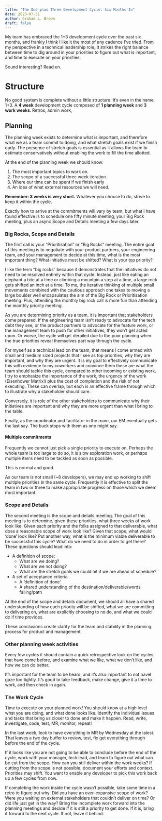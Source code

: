 ```yaml
---
title: "The One plus Three Development Cycle: Six Months In"
date: 2023-07-31
author: Graham L. Brown
draft: false
---
```


My team has embraced the 1+3 development cycle over the past six months, and frankly I think I like it the most of any cadence I’ve tried. From my perspective in a technical leadership role, it strikes the right balance between time to dig around in your priorities to figure out what is important, and time to execute on your priorities. 

Sound interesting? Read on.

# Structure

No good system is complete without a little structure. It’s even in the name. 1+3. A **4 week** development cycle composed of **1 planning week** and **3 work weeks**. Retros, admin work,  


## Planning

The planning week exists to determine what is important, and therefore what we as a team commit to doing, and what stretch goals exist if we finish early. The presence of stretch goals is essential as it allows the team to estimate conservatively without enabling the work to fill the time allotted. 

At the end of the planning week we should know:
 1. The most important topics to work on.
 2. The scope of a successful three week iteration.
 3. Where our time can be spent if we finish early
 4. An idea of what external resources we will need.

**Remember: 3 weeks is very short.** Whatever you choose to do, strive to keep it within the cycle.

Exactly how to arrive at the commitments will vary by team, but what I have found effective is to schedule one fifty minute meeting, your Big Rock meeting, plus an async Scope and Details meeting a few days later.

### Big Rocks, Scope and Details

The first call is your “Prioritisation” or “Big Rocks” meeting.  The entire goal of this meeting is to negotiate with your product partners, your engineering team, and your management to decide at this time, what is the most important thing? What initiative must be shifted? What is your top priority? 

I like the term “big rocks” because it demonstrates that the initiatives do not need to be resolved entirely within that cycle. Instead, just like eating an elephant a bite at a time or climbing a mountain a step at a time, a large rock gets shifted an inch at a time. To me, the iterative thinking of multiple small movements combined with the cautious approach one takes to moving a large boulder well encapsulates the aim of the Big Rock or Prioritisation meeting. Plus, attending the monthly big rock call is more fun than attending the monthly priority meeting.

As you are determining priority as a team, it is important that stakeholders come prepared. If the engineering team isn’t ready to advocate for the tech debt they see, or the product partners to advocate for the feature work, or the management team to push for other initiatives, they won’t get acted upon. Or worse, the cycle will get derailed due to the poor planning when the true priorities reveal themselves part way through the cycle. 

For myself as a technical lead on the team, that means I come armed with small and medium sized projects that I see as top priorities, why they are important, and why they are urgent. It is my goal to effectively communicate this with evidence to my coworkers and convince them these are what the team should tackle this cycle, compared to other incoming or existing work. I try to emphasize the importance of the work, the urgency of the work (Eisenhower Matrix!) plus the cost of completion and the risk of not executing. These can overlap, but each is an effective frame through which to illustrate why a stakeholder should care.

Conversely, it is role of the other stakeholders to communicate why their initiatives are important and why they are more urgent than what I bring to the table.

Finally, as the coordinator and facilitator in the room, our EM eventually gets the last say. The buck stops with them as one might say.

#### Multiple commitments

Frequently we cannot just pick a single priority to execute on. Perhaps the whole team is too large to do so, it is slow exploration work, or perhaps multiple items need to be tackled as soon as possible. 

This is normal and good. 

As our team is not small (~8 developers), we may end up working to shift multiple priorities in the same cycle. Frequently it is effective to split the team in two or three to make appropriate progress on those which we deem most important. 

### Scope and Details

The second meeting is the scope and details meeting. The goal of this meeting is to determine, given these priorities, what three weeks of work look like. Given each priority and the folks assigned to that deliverable, what does a reasonable scope of work look like? Given that scope, what would ‘done’ look like? Put another way, what is the minimum viable deliverable to be successful this cycle? What do we need to do in order to get there? These questions should lead into:
 - A definition of scope:
   - What are we doing?
   - What are we not doing?
   - What are the stretch goals we could hit if we are ahead of schedule?
 - A set of acceptance criteria
   - A ‘definition of done’
   - A shared understanding of the destination/deliverable/words failing/path

At the end of the scope and details document, we should all have a shared understanding of how each priority will be shifted, what we are committing to delivering on, what are explicitly choosing to no do, and what we could do if time provides.

These conclusions create clarity for the team and stability in the planning process for product and management. 

### Other planning week activities

Every few cycles it should contain a quick retrospective look on the cycles that have come before, and examine what we like, what we don’t like, and how we can do better. 

It’s important for the team to be heard, and it’s also important to not navel gaze too tightly. It’s good to take feedback, make change, give it a time to work, and then check in again. 

### The Work Cycle

Time to execute on your planned work! You should know at a high level what you are doing, and what done looks like. Identify the individual issues and tasks that bring us closer to done and make it happen. Read, write, investigate, code, test, MR, monitor, repeat!

In the last week, look to have everything in MR by Wednesday at the latest. That leaves a two day buffer to review, test, fix get everything through before the end of the cycle. 

If it looks like you are not going to be able to conclude before the end of the cycle, work with your manager, tech lead, and team to figure out what can be cut from the scope. How can you still deliver within the work weeks? If cutting from the scope is not possible, document your efforts and context. Priorities may shift. You want to enable any developer to pick this work back up a few cycles from now.

If completing the work inside the cycle wasn’t possible, take some time in a retro to figure out why. Did you have an over-expansive scope of work? Were you waiting on external stakeholders that couldn’t deliver on time? Or did life just get in the way? Bring the incomplete work forward into the planning meetings and decide if it is still a priority to get done. If it is, bring it forward to the next cycle. If not, leave it behind.
